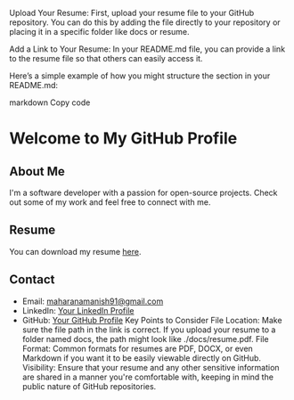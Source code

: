 Upload Your Resume: First, upload your resume file to your GitHub repository. You can do this by adding the file directly to your repository or placing it in a specific folder like docs or resume.

Add a Link to Your Resume: In your README.md file, you can provide a link to the resume file so that others can easily access it.

Here’s a simple example of how you might structure the section in your README.md:

markdown
Copy code
# Welcome to My GitHub Profile

## About Me

I'm a software developer with a passion for open-source projects. Check out some of my work and feel free to connect with me.

## Resume

You can download my resume [here](https://github.com/mrmanishgit/Resume/blob/main/ManishMaharana_Btech_CSE_8CGPA_Java_Developer.docx).

## Contact

- Email: maharanamanish91@gmail.com
- LinkedIn: [Your LinkedIn Profile](https://www.linkedin.com/in/manish-maharana-0855b6226)
- GitHub: [Your GitHub Profile](https://github.com/mrmanishgit)
Key Points to Consider
File Location: Make sure the file path in the link is correct. If you upload your resume to a folder named docs, the path might look like ./docs/resume.pdf.
File Format: Common formats for resumes are PDF, DOCX, or even Markdown if you want it to be easily viewable directly on GitHub.
Visibility: Ensure that your resume and any other sensitive information are shared in a manner you're comfortable with, keeping in mind the public nature of GitHub repositories.
